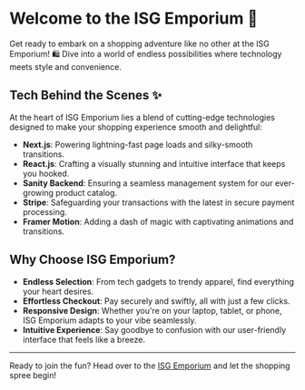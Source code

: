 # Welcome to the ISG Emporium 🎉

Get ready to embark on a shopping adventure like no other at the ISG Emporium! 🛍️ Dive into a world of endless possibilities where technology meets style and convenience.

## Tech Behind the Scenes ✨

At the heart of ISG Emporium lies a blend of cutting-edge technologies designed to make your shopping experience smooth and delightful:

- **Next.js**: Powering lightning-fast page loads and silky-smooth transitions.
- **React.js**: Crafting a visually stunning and intuitive interface that keeps you hooked.
- **Sanity Backend**: Ensuring a seamless management system for our ever-growing product catalog.
- **Stripe**: Safeguarding your transactions with the latest in secure payment processing.
- **Framer Motion**: Adding a dash of magic with captivating animations and transitions.

## Why Choose ISG Emporium?

- **Endless Selection**: From tech gadgets to trendy apparel, find everything your heart desires.
- **Effortless Checkout**: Pay securely and swiftly, all with just a few clicks.
- **Responsive Design**: Whether you're on your laptop, tablet, or phone, ISG Emporium adapts to your vibe seamlessly.
- **Intuitive Experience**: Say goodbye to confusion with our user-friendly interface that feels like a breeze.

---

Ready to join the fun? Head over to the [ISG Emporium](https://isg-emporium.vercel.app/) and let the shopping spree begin!
